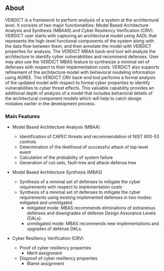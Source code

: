 ## About

VERDICT is a framework to perform analysis of a system at the architectural level. It consists of two major functionalities: Model Based Architecture Analysis and Synthesis (MBAAS) and Cyber Resiliency Verification (CRV). VERDICT user starts with capturing an architectural model using AADL that represents the high-level functional components of the system along with the data flow between them; and then annotate the model with VERDICT properties for analysis. The VERDICT MBAA back-end tool will analyze the architecture to identify cyber vulnerabilities and recommend defenses. User may also use the VERDICT MBAS feature to synthesize a minimal set of defenses with respect to their implementation costs. VERDICT also supports refinement of the architecture model with behavioral modeling information using AGREE. The VERDICT CRV back-end tool performs a formal analysis of the updated model with respect to formal cyber properties to identify vulnerabilities to cyber threat effects. This valuable capability provides an additional depth of analysis of a model that includes behavioral details of the architectural component models which will help to catch design mistakes earlier in the development process.

### Main Features

- Model Based Architecture Analysis (MBAA)
  - Identification of CAPEC threats and recommendation of NIST 800-53 controls
  - Determination of the likelihood of successful attack of top-level event
  - Calculation of the probability of system failure
  - Generation of cut-sets, fault-tree and attack-defense tree
  
- Model Based Architecture Synthesis (MBAS)
  - Synthesis of a minimal set of defenses to mitigate the cyber requirements with respect to implementation costs
  - Synthesis of a minimal set of defenses to mitigate the cyber requirements using existing implemented defenses in two modes: mitigated and unmitigated
    - mitigated mode: MBAS recommends eliminations of extraneous defenses and downgrades of defense Design Assurance Levels (DALs). 
    - unmitigated mode: MBAS recommends new implementations and upgrades of defense DALs. 
    
- Cyber Resillency Verification (CRV)
  - Proof of cyber resillency properties
    - Merit assignment
  - Disproof of cyber resillency properties
    - Blame assignment
  
